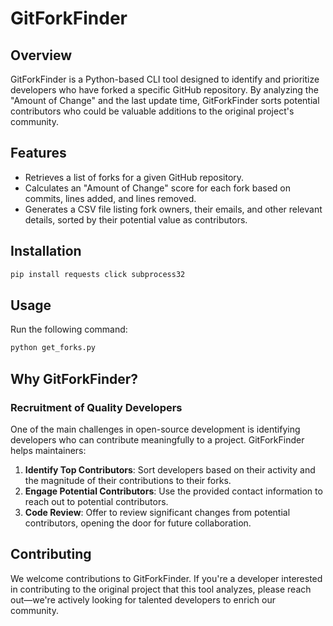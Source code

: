 
# GitForkFinder

## Overview

GitForkFinder is a Python-based CLI tool designed to identify and prioritize developers who have forked a specific GitHub repository. By analyzing the "Amount of Change" and the last update time, GitForkFinder sorts potential contributors who could be valuable additions to the original project's community.

## Features

- Retrieves a list of forks for a given GitHub repository.
- Calculates an "Amount of Change" score for each fork based on commits, lines added, and lines removed.
- Generates a CSV file listing fork owners, their emails, and other relevant details, sorted by their potential value as contributors.

## Installation

```bash
pip install requests click subprocess32
```

## Usage

Run the following command:

```bash
python get_forks.py
```

## Why GitForkFinder?

### Recruitment of Quality Developers

One of the main challenges in open-source development is identifying developers who can contribute meaningfully to a project. GitForkFinder helps maintainers:

1. **Identify Top Contributors**: Sort developers based on their activity and the magnitude of their contributions to their forks.
2. **Engage Potential Contributors**: Use the provided contact information to reach out to potential contributors.
3. **Code Review**: Offer to review significant changes from potential contributors, opening the door for future collaboration.

## Contributing

We welcome contributions to GitForkFinder. If you're a developer interested in contributing to the original project that this tool analyzes, please reach out—we're actively looking for talented developers to enrich our community.
